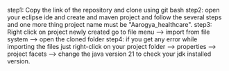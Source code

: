 step1: Copy the link of the repository and clone using git bash
step2: open your eclipse ide and create and maven project and follow the several steps and one more thing project name must be "Aarogya_healthcare".
step3: Right click on project newly created go to file menu --> import from file system --> open the cloned folder
step4: if you get any error while importing the files just right-click on your project folder --> properties --> project facets --> change the java version 21 to check your jdk installed version. 
